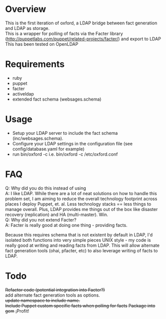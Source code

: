 # Overview
This is the first iteration of oxford, a LDAP bridge between fact generation and LDAP as storage.  
This is a wrapper for polling of facts via the Facter library (http://puppetlabs.com/puppet/related-projects/facter/) and export to LDAP  
This has been tested on OpenLDAP  

# Requirements
* ruby
* puppet
* facter
* activeldap
* extended fact schema (websages.schema)

# Usage
* Setup your LDAP server to include the fact schema (inc/websages.schema). 
* Configure your LDAP settings in the configuration file (see config/database.yaml for example)
* run bin/oxford -c <config file> i.e. bin/oxford -c /etc/oxford.conf

# FAQ
Q: Why did you do this instead of using <insert technology here>  
A: I like LDAP. While there are a lot of neat solutions on how to handle this problem set,  I am aiming to reduce the overall technology footprint across places I deploy Puppet, et.  al. Less technology stacks == less things to manage overall. Plus, LDAP provides me  things out of the box like disaster recovery (replication) and HA (multi-master). Win.  
Q: Why did you not extend Facter?  
A: Facter is really good at doing one thing - providing facts.  

Because this requires schema that is not existent by default in LDAP, I'd isolated  both functions into very simple pieces UNIX style - my code is really good at  writing and reading facts from LDAP. This will allow alternate fact generation tools  (ohai, pfacter, etc) to also leverage writing of facts to LDAP.  
# Todo
~~Refactor code (potential integration into Facter?)~~  
add alternate fact generation tools as options.  
~~update namespace to include name.~~  
~~Include Puppet custom specific facts when polling for facts~~
~~Package into gem~~
¡Profit!

